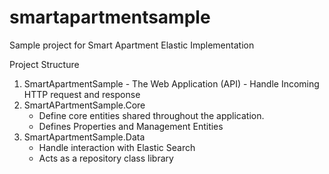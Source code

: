 # smartapartmentsample
Sample project for Smart Apartment Elastic Implementation


Project Structure

1. SmartApartmentSample
       - The Web Application (API)
       - Handle Incoming HTTP request and response
2. SmartAPartmentSample.Core
      - Define core entities shared throughout the application.
      - Defines Properties and Management Entities
3. SmartApartmentSample.Data
      - Handle interaction with Elastic Search
      - Acts as a repository class library
